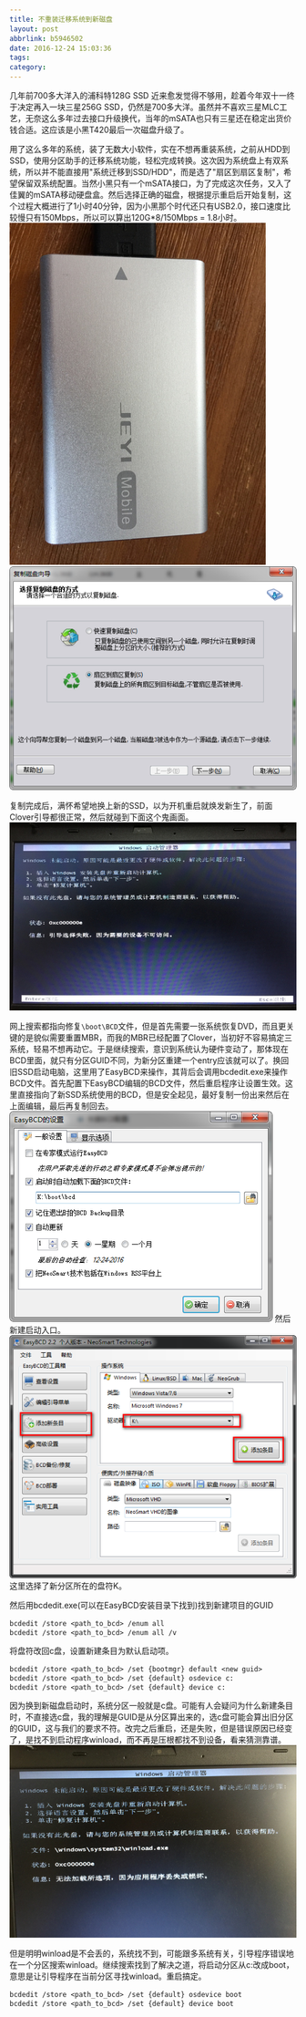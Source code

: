 ```yaml
---
title: 不重装迁移系统到新磁盘
layout: post
abbrlink: b5946502
date: 2016-12-24 15:03:36
tags:
category:
---
```

几年前700多大洋入的浦科特128G SSD 近来愈发觉得不够用，趁着今年双十一终于决定再入一块三星256G SSD，仍然是700多大洋。虽然并不喜欢三星MLC工艺，无奈这么多年过去接口升级换代，当年的mSATA也只有三星还在稳定出货价钱合适。这应该是小黑T420最后一次磁盘升级了。

用了这么多年的系统，装了无数大小软件，实在不想再重装系统，之前从HDD到SSD，使用分区助手的迁移系统功能，轻松完成转换。这次因为系统盘上有双系统，所以并不能直接用"系统迁移到SSD/HDD"，而是选了"扇区到扇区复制"，希望保留双系统配置。当然小黑只有一个mSATA接口，为了完成这次任务，又入了佳翼的mSATA移动硬盘盒。然后选择正确的磁盘，根据提示重启后开始复制，这个过程大概进行了1小时40分钟，因为小黑那个时代还只有USB2.0，接口速度比较慢只有150Mbps，所以可以算出120G*8/150Mbps = 1.8小时。
![JEYI](/img/2016-12-24_161700.jpg)
![分区助手复制磁盘](/img/2016-12-24_162431.png)

复制完成后，满怀希望地换上新的SSD，以为开机重启就焕发新生了，前面Clover引导都很正常，然后就碰到下面这个鬼画面。
![0xc000000e](/img/2016-12-24_161500.jpg)

网上搜索都指向修复`\boot\BCD`文件，但是首先需要一张系统恢复DVD，而且更关键的是貌似需要重置MBR，而我的MBR已经配置了Clover，当初好不容易搞定三系统，轻易不想再动它。于是继续搜索，意识到系统认为硬件变动了，那体现在BCD里面，就只有分区GUID不同，为新分区重建一个entry应该就可以了。换回旧SSD启动电脑，这里用了EasyBCD来操作，其背后会调用bcdedit.exe来操作BCD文件。首先配置下EasyBCD编辑的BCD文件，然后重启程序让设置生效。这里直接指向了新SSD系统使用的BCD，但是安全起见，最好复制一份出来然后在上面编辑，最后再复制回去。
![设定BCD文件位置](/img/2016-12-24_165701.png)
然后新建启动入口。
![新建启动项](/img/2016-12-24_155520.png)
这里选择了新分区所在的盘符K。

然后用bcdedit.exe(可以在EasyBCD安装目录下找到)找到新建项目的GUID
```
bcdedit /store <path_to_bcd> /enum all
bcdedit /store <path_to_bcd> /enum all /v
```

将盘符改回c盘，设置新建条目为默认启动项。
```
bcdedit /store <path_to_bcd> /set {bootmgr} default <new guid>
bcdedit /store <path_to_bcd> /set {default} osdevice c:
bcdedit /store <path_to_bcd> /set {default} device c:
```

因为换到新磁盘启动时，系统分区一般就是c盘。可能有人会疑问为什么新建条目时，不直接选c盘，我的理解是GUID是从分区算出来的，选c盘可能会算出旧分区的GUID，这与我们的要求不符。改完之后重启，还是失败，但是错误原因已经变了，是找不到启动程序winload，而不再是压根都找不到设备，看来猜测靠谱。
![0xc000000e again](/img/2016-12-24_161600.jpg)

但是明明winload是不会丢的，系统找不到，可能跟多系统有关，引导程序错误地在一个分区搜索winload。继续搜索找到了解决之道，将启动分区从c:改成boot，意思是让引导程序在当前分区寻找winload。重启搞定。
```
bcdedit /store <path_to_bcd> /set {default} osdevice boot
bcdedit /store <path_to_bcd> /set {default} device boot
```
